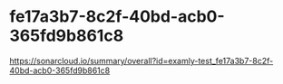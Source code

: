 # fe17a3b7-8c2f-40bd-acb0-365fd9b861c8
https://sonarcloud.io/summary/overall?id=examly-test_fe17a3b7-8c2f-40bd-acb0-365fd9b861c8
